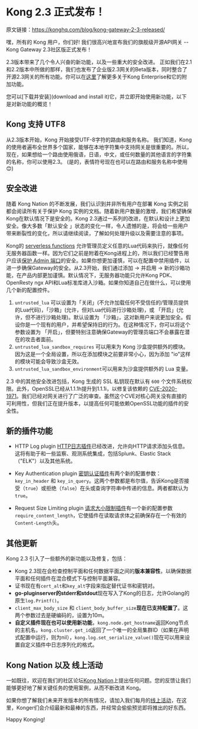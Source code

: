 # Kong 2.3 正式发布！

原文链接：https://konghq.com/blog/kong-gateway-2-3-released/

嘿，所有的 Kong 用户，你们好! 我们很高兴地宣布我们的旗舰级开源API网关 -- Kong Gateway 2.3社区版正式发布！

2.3版本带来了几个令人兴奋的新功能，以及一些重大的安全改进。 正如我们在2.1和2.2版本中所做的那样，我们也发布了企业版2.3网关的Beta版本，同时整合了开源2.3网关的所有功能。你可以在[这里](here)了解更多关于Kong Enterprise和它的附加功能。

您可以[下载并安装](download and install it)它，并立即开始使用新功能，以下是对新功能的概览！

## Kong 支持 UTF8

从2.3版本开始，Kong 开始接受UTF-8字符的路由和服务名称。 我们知道，Kong 的使用者遍布全世界多个国家，能够在本地字符集中支持网关是很重要的。所以，现在，如果想给一个路由使用俄语，日语，中文，或任何数量的其他语言的字符集的名称，你可以使用2.3。 (是的，表情符号现在也可以在路由和服务名称中使用😊)

## 安全改进

随着 Kong Nation 的不断发展，我们认识到并非所有用户在部署 Kong 实例之前都会阅读所有关于保护 Kong 实例的文档。随着新用户数量的激增，我们希望确保Kong在默认情况下是安全的。Kong 2.3通过一系列的改进，在默认和设计上更加安全。像大多数「默认安全 」状态的变化一样，令人遗憾的是，将会给一些用户带来断裂性的变化，所以请继续阅读，了解如何处理升级以及需要注意的事项。

Kong的 [serverless functions](https://docs.konghq.com/hub/kong-inc/serverless-functions/) 允许管理员定义任意的Lua代码来执行，就像任何无服务器函数一样。因为它们之前是附着在Kong进程上的，所以我们已经警告用户应该[保护 Admin 端口](https://docs.konghq.com/latest/secure-admin-api/)的安全。如果你想更加谨慎，可以在配置中禁用插件，以进一步确保Gateway的安全。从2.3开始，我们通过添加 -> 并启用 -> 新的沙箱功能，在产品内部更加谨慎。默认情况下，无服务器功能只允许Kong PDK、OpenResty ngx API和Lua标准库进入沙箱。如果你知道自己在做什么，可以使用几个新的配置控件。

1. `untrusted_lua` 可以设置为「关闭」(不允许加载任何不受信任的/管理员提供的Lua代码)，「沙箱」(允许，但对Lua代码进行沙箱处理)，或 「开启」(允许，但不进行沙箱处理)。默认设置为 「沙箱」，这对新用户来说更加安全。假设你是一个现有的用户，并希望保持旧的行为。在这种情况下，你可以将这个参数设置为 「开启」，但要特别注意确保Gateway的管理员端口不会暴露在潜在的攻击者面前。
2. `untrusted_lua_sandbox_requires` 可以用来为 Kong 沙盒提供额外的模块。因为这是一个全局设置，所以在添加模块之前要非常小心，因为添加 "io"这样的模块可能会导致沙盒无效。
3. `untrusted_lua_sandbox_environment`可以用来为沙盒提供额外的 Lua 变量。

2.3 中的其他安全改进包括，Kong 生成的 SSL 私钥现在默认有 `600` 个文件系统权限。此外，OpenSSL已经从1.1.1h提升到1.1.1i，以修复该依赖的 [CVE-2020-1971](https://cve.mitre.org/cgi-bin/cvename.cgi?name=CVE-2020-1971)。我们已经对网关进行了广泛的审查。虽然这个CVE对核心网关没有直接的可利用性，但我们正在提升版本，以提高任何可能依赖OpenSSL功能的插件的安全性。

## 新的插件功能

- HTTP Log plugin [HTTP日志插件](https://docs.konghq.com/hub/kong-inc/http-log/)已经改进，允许向HTTP请求添加头信息。这将有助于和一些监察、观测系统集成，包括Splunk、Elastic Stack（"ELK"）以及其他系统。

- Key Authentication plugin [密钥认证插件](https://docs.konghq.com/hub/kong-inc/key-auth/)有两个新的配置参数：`key_in_header` 和 `key_in_query`。这两个参数都是布尔值，告诉Kong是否接受（`true`）或拒绝（`false`）在头或查询字符串中传递的信息。两者都默认为 `true`。

- Request Size Limiting plugin [请求大小限制插件](https://docs.konghq.com/hub/kong-inc/request-size-limiting/)有一个新的配置参数`require_content_length`，它使插件在读取请求体之前确保存在一个有效的`Content-Length`头。

## 其他更新

Kong 2.3 引入了一些额外的新功能以及修复，包括：

- Kong 2.3现在会检查控制平面和任何数据平面之间的**版本兼容性**，以确保数据平面和任何插件在混合模式下与控制平面兼容。
- 证书现在有`cert_alt`和`key_alt`字段来指定替代证书和密钥对。
- **go-pluginserver的stderr和stdout**现在写入了Kong的日志，允许Golang的原生`log.Printf()`。
- `client_max_body_size` 和 `client_body_buffer_size`**现在已支持配置了**。这两个参数过去是硬编码的，设置为10m。
- **自定义插件现在也可以使用新功能**，`kong.node.get_hostname`返回Kong节点的主机名，`kong.cluster.get_id`返回了一个唯一的全局集群ID（如果在声明式配置中运行，则为nil），`kong.log.set_serialize_value()`现在可以用来设置自定义插件中日志序列化的格式。

## Kong Nation 以及 线上活动

一如既往，欢迎在我们的社区论坛[Kong Nation](https://discuss.konghq.com/)上提出任何问题。您的反馈让我们能够更好地了解关键任务的使用案例，从而不断改进 Kong。

如果你想了解我们未来开发版本的所有情况，请加入我们每月的[线上活动](https://konghq.com/online-meetups/)，在这里，Konger们会介绍最新和最棒的东西，并经常会偷偷预览即将推出的好东西。

Happy Konging!


